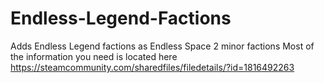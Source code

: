 # Endless-Legend-Factions
Adds Endless Legend factions as Endless Space 2 minor factions
Most of the information you need is located here https://steamcommunity.com/sharedfiles/filedetails/?id=1816492263
